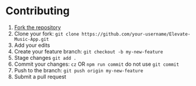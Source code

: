 # Contributing

1. [Fork the repository](https://github.com/Danny-05/Elevate-Music-App/fork)
2. Clone your fork: `git clone https://github.com/your-username/Elevate-Music-App.git`
3. Add your edits
4. Create your feature branch: `git checkout -b my-new-feature`
5. Stage changes `git add .`
6. Commit your changes: `cz` OR `npm run commit` do not use `git commit`
7. Push to the branch: `git push origin my-new-feature`
8. Submit a pull request
